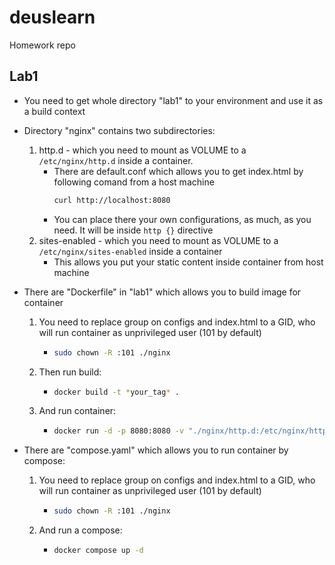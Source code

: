 # deuslearn
Homework repo

## Lab1
- You need to get whole directory "lab1" to your environment and use it as a build context

- Directory "nginx" contains two subdirectories:
    1. http.d - which you need to mount as VOLUME to a ```/etc/nginx/http.d``` inside a container.
        - There are default.conf which allows you to get index.html by following comand from a host machine
          ```bash
          curl http://localhost:8080
          ```
        - You can place there your own configurations, as much, as you need. It will be inside ```http {}``` directive
    2. sites-enabled - which you need to mount as VOLUME to a ```/etc/nginx/sites-enabled``` inside a container
        - This allows you put your static content inside container from host machine

- There are "Dockerfile" in "lab1" which allows you to build image for container
    1. You need to replace group on configs and index.html to a GID, who will run container as unprivileged user (101 by default)
        - ```bash
          sudo chown -R :101 ./nginx
          ```
    2. Then run build:
        - ```bash
          docker build -t *your_tag* .
          ```
    3. And run container:
        - ```bash
          docker run -d -p 8080:8080 -v "./nginx/http.d:/etc/nginx/http.d" -v "./nginx/sites-enabled:/etc/nginx/sites-enabled" *your_tag*
          ```
- There are "compose.yaml" which allows you to run container by compose:
    1. You need to replace group on configs and index.html to a GID, who will run container as unprivileged user (101 by default)
        - ```bash
          sudo chown -R :101 ./nginx
          ```
    2. And run a compose:
        - ```bash
          docker compose up -d
          ```
